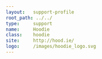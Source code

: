 ```yaml
---
layout:   support-profile
root_path: ../../
type:     support
name:     Hoodie
class:    hoodie
site:     http://hood.ie/
logo:     /images/hoodie_logo.svg
---
```

